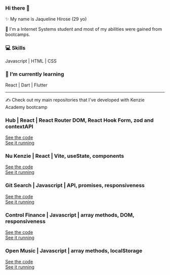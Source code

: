 ### Hi there 👋

✨ My name is Jaqueline Hirose (29 yo)

🚀 I'm a Internet Systems student and most of my abilities were gained from bootcamps.

### 💻 Skills

Javascript | HTML | CSS 

### 🌱 I’m currently learning 

React | Dart | Flutter
____

✍ Check out my main repositories that I've developed with Kenzie Academy bootcamp

<div>
  <h3>Hub | React | React Router DOM, React Hook Form, zod and contextAPI</h3>
  <a href="https://github.com/Kenzie-Academy-Brasil-Developers/react-entrega-kenzie-hub-jaq442"> See the code </a><br>
  <a href="https://hub-azure-eta.vercel.app/"> See it running </a>
</div>

<div>
  <h3>Nu Kenzie | React | Vite, useState, components</h3>
  <a href="https://github.com/jaq442/finance-jaq"> See the code </a><br>
  <a href="https://finance-jaq.vercel.app/"> See it running </a>
</div>

<div>
  <h3>Git Search | Javascript | API, promises, responsiveness</h3>
  <a href="https://github.com/jaq442/git-search"> See the code </a><br>
  <a href="https://kenzie-academy-brasil-developers.github.io/Kenzie-Academy-Brasil-Developers-gitSearchBase-jaq442/"> See it running </a>
</div>

<div>
  <h3>Control Finance | Javascript | array methods, DOM, responsiveness</h3>
  <a href="https://github.com/jaq442/control-finance"> See the code </a><br>
  <a href="https://kenzie-academy-brasil-developers.github.io/Kenzie-Academy-Brasil-Developers-control-finance-jaq442/"> See it running </a>
</div>

<div>
  <h3>Open Music | Javascript | array methods, localStorage</h3>
  <a href="https://github.com/jaq442/open-musicc"> See the code </a><br>
  <a href="https://kenzie-academy-brasil-developers.github.io/Kenzie-Academy-Brasil-Developers-open-music-base-jaq442/"> See it running </a>
</div>





<!--
**jaq442/jaq442** is a ✨ _special_ ✨ repository because its `README.md` (this file) appears on your GitHub profile.

Here are some ideas to get you started:

- 🔭 I’m currently working on ...
- 🌱 I’m currently learning ...
- 👯 I’m looking to collaborate on ...
- 🤔 I’m looking for help with ...
- 💬 Ask me about ...
- 📫 How to reach me: ...
- 😄 Pronouns: ...
- ⚡ Fun fact: ...
-->
